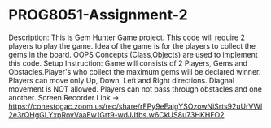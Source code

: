 # PROG8051-Assignment-2
Description: This is Gem Hunter Game project. This code will require 2 players to play the game. Idea of the game is for the players to collect the gems in the board.
OOPS Concepts (Class,Objects) are used to implement this code.
Setup Instruction: Game will consists of 2 Players, Gems and Obstacles.Player's who collect the maximum gems will be declared winner.
Players can move only Up, Down, Left and Right directions. Diagnal movement is NOT allowed.
Players can not pass through obstacles and one another.
Screen Recorder Link -> https://conestogac.zoom.us/rec/share/rFPy9eEaigYSOzowNiSrts92uUrVWl2e3rQHgGLYxpRovVaaEw1Grt9-wdJJfbs.w6CkUS8u73HKHFO2 
